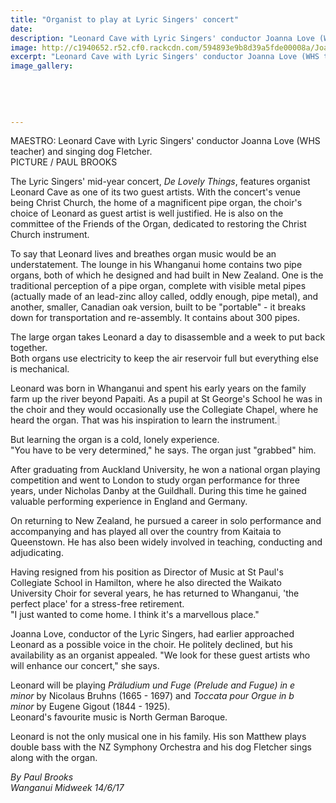 ```yaml
---
title: "Organist to play at Lyric Singers' concert"
date: 
description: "Leonard Cave with Lyric Singers' conductor Joanna Love (WHS teacher) and singing dog Fletcher..."
image: http://c1940652.r52.cf0.rackcdn.com/594893e9b8d39a5fde00008a/Joanna-Love-conductor-midweek-14-June.jpg
excerpt: "Leonard Cave with Lyric Singers' conductor Joanna Love (WHS teacher) and singing dog Fletcher."
image_gallery:
    
    
    
    
    
---
```


<p><span>MAESTRO: Leonard Cave with Lyric Singers' conductor Joanna Love (WHS teacher) and singing dog Fletcher. <br />PICTURE / PAUL BROOKS</span></p>
<p class="element element-paragraph">The Lyric Singers' mid-year concert,&nbsp;<em>De Lovely Things</em>, features organist Leonard Cave as one of its two guest artists. With the concert's venue being Christ Church, the home of a magnificent pipe organ, the choir's choice of Leonard as guest artist is well justified. He is also on the committee of the Friends of the Organ, dedicated to restoring the Christ Church instrument.</p>
<p class="element element-paragraph">To say that Leonard lives and breathes organ music would be an understatement. The lounge in his Whanganui home contains two pipe organs, both of which he designed and had built in New Zealand. One is the traditional perception of a pipe organ, complete with visible metal pipes (actually made of an lead-zinc alloy called, oddly enough, pipe metal), and another, smaller, Canadian oak version, built to be "portable" - it breaks down for transportation and re-assembly. It contains about 300 pipes.</p>
<p class="element element-paragraph">The large organ takes Leonard a day to disassemble and a week to put back together.<br />Both organs use electricity to keep the air reservoir full but everything else is mechanical.</p>
<p class="element element-paragraph">Leonard was born in Whanganui and spent his early years on the family farm up the river beyond Papaiti. As a pupil at St George's School he was in the choir and they would occasionally use the Collegiate Chapel, where he heard the organ. That was his inspiration to learn the instrument.<span style="background-color: #e2e2e2;">&nbsp;</span></p>
<p class="element element-paragraph">But learning the organ is a cold, lonely experience.<br />"You have to be very determined," he says. The organ just "grabbed" him.</p>
<p class="element element-paragraph">After graduating from Auckland University, he won a national organ playing competition and went to London to study organ performance for three years, under Nicholas Danby at the Guildhall. During this time he gained valuable performing experience in England and Germany.</p>
<p class="element element-paragraph">On returning to New Zealand, he pursued a career in solo performance and accompanying and has played all over the country from Kaitaia to Queenstown. He has also been widely involved in teaching, conducting and adjudicating.</p>
<p class="element element-paragraph">Having resigned from his position as Director of Music at St Paul's Collegiate School in Hamilton, where he also directed the Waikato University Choir for several years, he has returned to Whanganui, 'the perfect place' for a stress-free retirement.<br />"I just wanted to come home. I think it's a marvellous place."</p>
<p class="element element-paragraph">Joanna Love, conductor of the Lyric Singers, had earlier approached Leonard as a possible voice in the choir. He politely declined, but his availability as an organist appealed. "We look for these guest artists who will enhance our concert," she says.</p>
<p class="element element-paragraph">Leonard will be playing&nbsp;<em>Pr&auml;ludium und Fuge (Prelude and Fugue) in e minor</em>&nbsp;by Nicolaus Bruhns (1665 - 1697) and&nbsp;<em>Toccata pour Orgue in b minor</em>&nbsp;by Eugene Gigout (1844 - 1925).<br />Leonard's favourite music is North German Baroque.</p>
<p class="element element-paragraph">Leonard is not the only musical one in his family. His son Matthew plays double bass with the NZ Symphony Orchestra and his dog Fletcher sings along with the organ.</p>
<p><em>By Paul Brooks<br />Wanganui Midweek 14/6/17</em></p>

